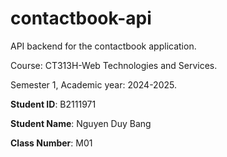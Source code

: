 # contactbook-api

API backend for the contactbook application.

Course: CT313H-Web Technologies and Services.

Semester 1, Academic year: 2024-2025.

**Student ID**: B2111971

**Student Name**: Nguyen Duy Bang    

**Class Number**: M01

